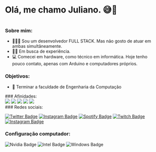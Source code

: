# Olá, me chamo Juliano. 😅🚀
<div style='display: flex;'>
                
  </div>
  
  ### Sobre mim: 
  - 👨🏼‍🏫 Sou um desenvolvedor FULL STACK. Mas não gosto de atuar em ambas simultâneamente.
  - ✍🏼 Em busca de experiência.
  - 💻 Comecei em hardware, como técnico em informática. Hoje tenho pouco contato, apenas com Arduino e computadores próprios.

  ### Objetivos: 
  - 🧠 Terminar a faculdade de Engenharia da Computação
 
</div>
### Afinidades:
  <div>
      <img src='https://user-images.githubusercontent.com/65797644/159199217-a8087d8f-9053-49fe-9d2b-db67e4f03411.png' />
      <img src='https://user-images.githubusercontent.com/65797644/159199242-b811ff1c-7977-48cd-9b7c-290aa8665b76.png' />
      <img src='https://user-images.githubusercontent.com/65797644/159199279-b66162e2-38fe-4d33-bd85-711d013dec3b.png' />
      <img src='https://user-images.githubusercontent.com/65797644/159199300-5db1b31a-21df-4af3-9f8e-316a88545627.png' />
      <img src='https://user-images.githubusercontent.com/65797644/159199308-b273db55-ca98-48da-a430-9234a1e9df53.png' />
  </div>
### Redes sociais:

  [![Twitter Badge](https://img.shields.io/badge/Twitter-1DA1F2?style=for-the-badge&logo=twitter&logoColor=white&link=https://twitter.com/JubisG)](https://twitter.com/JubisG)
  [![Instagram Badge](https://img.shields.io/badge/Instagram-E4405F?style=for-the-badge&logo=instagram&logoColor=white&link=https://instagram.com/almeidajulianos)](https://instagram.com/almeidajulianos)
  [![Spotify Badge](https://img.shields.io/badge/Spotify-1ED760?&style=for-the-badge&logo=spotify&logoColor=white&link=https://open.spotify.com/user/julianoalfredinho)](https://open.spotify.com/user/julianoalfredinho)
  [![Twitch Badge](https://img.shields.io/badge/Twitch-9146FF?style=for-the-badge&logo=twitch&logoColor=white&link=https://www.twitch.tv/Anjinhuh)](https://www.twitch.tv/Anjinhuh)
  [![Instagram Badge](https://img.shields.io/badge/YouTube-FF0000?style=for-the-badge&logo=youtube&logoColor=white&link=https://www.youtube.com/channel/UCdEOSHRWQsVtdd2CZ_-49yA)](https://www.youtube.com/channel/UCdEOSHRWQsVtdd2CZ_-49yA)

### Configuração computador:
![Nvidia Badge](https://img.shields.io/badge/NVIDIA-GTX1660SUPER-76B900?style=for-the-badge&logo=nvidia&logoColor=white)
![Intel Badge](https://img.shields.io/badge/Intel-Core_i5_9th-0071C5?style=for-the-badge&logo=intel&logoColor=white)
![Windows Badge](https://img.shields.io/badge/Windows_11-0071C5?style=for-the-badge&logo=windows&logoColor=white)
 
